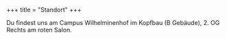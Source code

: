 +++
title = "Standort"
+++

Du findest uns am Campus Wilhelminenhof im Kopfbau (B Gebäude), 2. OG Rechts am roten Salon.